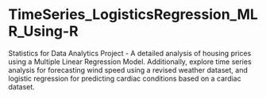 # TimeSeries_LogisticsRegression_MLR_Using-R
Statistics for Data Analytics Project - A detailed analysis of housing prices using a Multiple Linear Regression Model. Additionally, explore time series analysis for forecasting wind speed using a revised weather dataset, and logistic regression for predicting cardiac conditions based on a cardiac dataset. 
